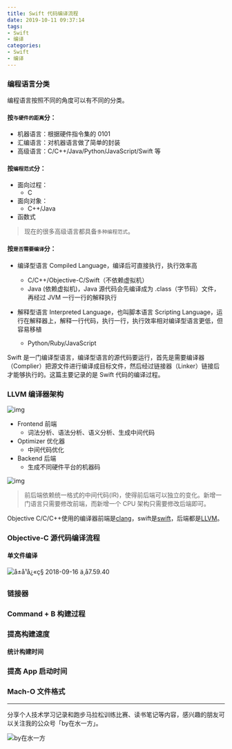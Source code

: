 ```yaml
---
title: Swift 代码编译流程
date: 2019-10-11 09:37:14
tags:
- Swift
- 编译
categories:
- Swift
- 编译
---
```




### 



### 编程语言分类

编程语言按照不同的角度可以有不同的分类。

#### 按`与硬件的距离`分：

- 机器语言：根据硬件指令集的 0101 
- 汇编语言：对机器语言做了简单的封装
- 高级语言：C/C++/Java/Python/JavaScript/Swift 等

#### 按`编程范式`分：

<!--more-->

- 面向过程：
  - C
- 面向对象：
  - C++/Java
- 函数式

> 现在的很多高级语言都具备`多种编程范式`。

#### 按`是否需要编译`分：

- 编译型语言 Compiled Language，编译后可直接执行，执行效率高

  - C/C++/Objective-C/Swift（不依赖虚拟机）
  - Java (依赖虚拟机)，Java 源代码会先编译成为 .class（字节码）文件，再经过 JVM 一行一行的解释执行

- 解释型语言 Interpreted Language，也叫脚本语言 Scripting Language，运行在解释器上，解释一行代码，执行一行，执行效率相对编译型语言更低，但容易移植

  - Python/Ruby/JavaScript

  

Swift 是一门编译型语言，编译型语言的源代码要运行，首先是需要编译器（Complier）把源文件进行编译成目标文件，然后经过链接器（Linker）链接后才能够执行的。这篇主要记录的是 Swift 代码的编译过程。

### LLVM 编译器架构



![img](http://liangjinggege.com/2019-10-11-070906.png)



- Frontend 前端
  - 词法分析、语法分析、语义分析、生成中间代码
- Optimizer 优化器
  - 中间代码优化
- Backend 后端
  - 生成不同硬件平台的机器码



![img](http://liangjinggege.com/2019-10-11-071354.png)



>前后端依赖统一格式的中间代码(IR)，使得前后端可以独立的变化。新增一门语言只需要修改前端，而新增一个 CPU 架构只需要修改后端即可。



Objective C/C/C++使用的编译器前端是[clang](https://clang.llvm.org/docs/index.html)，swift是[swift](https://swift.org/compiler-stdlib/#compiler-architecture)，后端都是[LLVM](https://llvm.org/)。

### Objective-C 源代码编译流程







#### 单文件编译

![å±å¹å¿«ç§ 2018-09-16 ä¸å7.59.40](http://liangjinggege.com/2019-10-11-111143.png)

### 链接器



### Command + B 构建过程



### 提高构建速度

#### 统计构建时间



### 提高 App 启动时间



### Mach-O 文件格式







---
分享个人技术学习记录和跑步马拉松训练比赛、读书笔记等内容，感兴趣的朋友可以关注我的公众号「by在水一方」。

![by在水一方](http://liangjinggege.com/qrcode_for_gh_0be790c1f754_258.jpg)